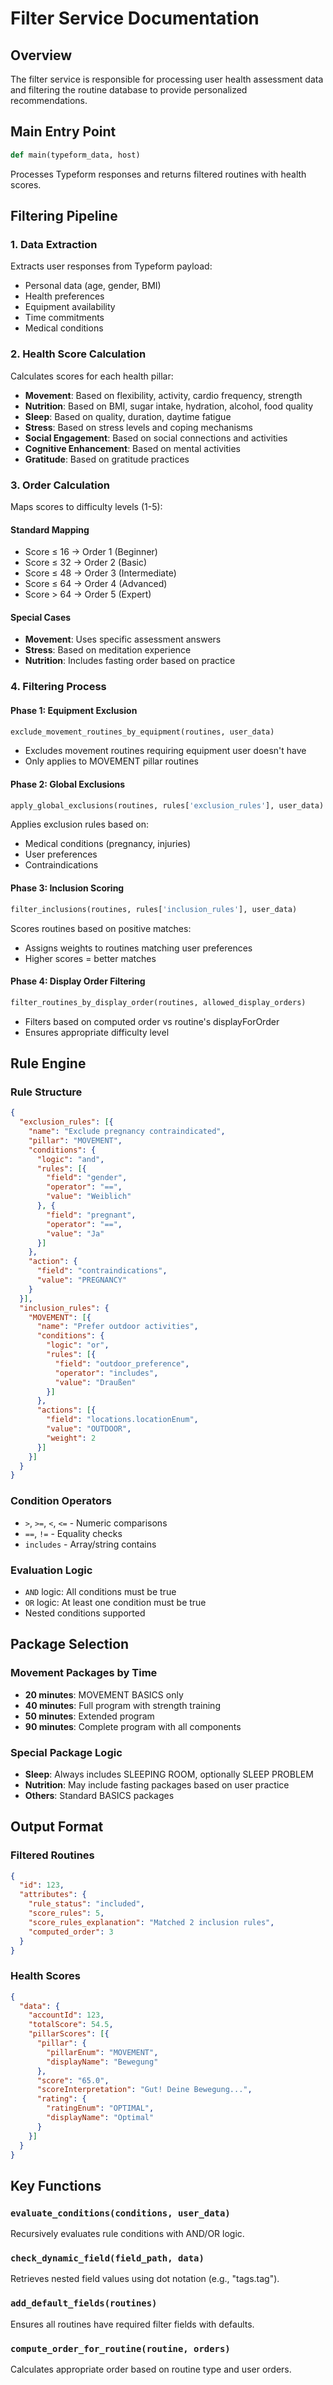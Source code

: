 # Filter Service Documentation

## Overview
The filter service is responsible for processing user health assessment data and filtering the routine database to provide personalized recommendations.

## Main Entry Point
```python
def main(typeform_data, host)
```
Processes Typeform responses and returns filtered routines with health scores.

## Filtering Pipeline

### 1. Data Extraction
Extracts user responses from Typeform payload:
- Personal data (age, gender, BMI)
- Health preferences
- Equipment availability
- Time commitments
- Medical conditions

### 2. Health Score Calculation
Calculates scores for each health pillar:
- **Movement**: Based on flexibility, activity, cardio frequency, strength
- **Nutrition**: Based on BMI, sugar intake, hydration, alcohol, food quality
- **Sleep**: Based on quality, duration, daytime fatigue
- **Stress**: Based on stress levels and coping mechanisms
- **Social Engagement**: Based on social connections and activities
- **Cognitive Enhancement**: Based on mental activities
- **Gratitude**: Based on gratitude practices

### 3. Order Calculation
Maps scores to difficulty levels (1-5):

#### Standard Mapping
- Score ≤ 16 → Order 1 (Beginner)
- Score ≤ 32 → Order 2 (Basic)
- Score ≤ 48 → Order 3 (Intermediate)
- Score ≤ 64 → Order 4 (Advanced)
- Score > 64 → Order 5 (Expert)

#### Special Cases
- **Movement**: Uses specific assessment answers
- **Stress**: Based on meditation experience
- **Nutrition**: Includes fasting order based on practice

### 4. Filtering Process

#### Phase 1: Equipment Exclusion
```python
exclude_movement_routines_by_equipment(routines, user_data)
```
- Excludes movement routines requiring equipment user doesn't have
- Only applies to MOVEMENT pillar routines

#### Phase 2: Global Exclusions
```python
apply_global_exclusions(routines, rules['exclusion_rules'], user_data)
```
Applies exclusion rules based on:
- Medical conditions (pregnancy, injuries)
- User preferences
- Contraindications

#### Phase 3: Inclusion Scoring
```python
filter_inclusions(routines, rules['inclusion_rules'], user_data)
```
Scores routines based on positive matches:
- Assigns weights to routines matching user preferences
- Higher scores = better matches

#### Phase 4: Display Order Filtering
```python
filter_routines_by_display_order(routines, allowed_display_orders)
```
- Filters based on computed order vs routine's displayForOrder
- Ensures appropriate difficulty level

## Rule Engine

### Rule Structure
```json
{
  "exclusion_rules": [{
    "name": "Exclude pregnancy contraindicated",
    "pillar": "MOVEMENT",
    "conditions": {
      "logic": "and",
      "rules": [{
        "field": "gender",
        "operator": "==",
        "value": "Weiblich"
      }, {
        "field": "pregnant",
        "operator": "==",
        "value": "Ja"
      }]
    },
    "action": {
      "field": "contraindications",
      "value": "PREGNANCY"
    }
  }],
  "inclusion_rules": {
    "MOVEMENT": [{
      "name": "Prefer outdoor activities",
      "conditions": {
        "logic": "or",
        "rules": [{
          "field": "outdoor_preference",
          "operator": "includes",
          "value": "Draußen"
        }]
      },
      "actions": [{
        "field": "locations.locationEnum",
        "value": "OUTDOOR",
        "weight": 2
      }]
    }]
  }
}
```

### Condition Operators
- `>`, `>=`, `<`, `<=` - Numeric comparisons
- `==`, `!=` - Equality checks
- `includes` - Array/string contains

### Evaluation Logic
- `AND` logic: All conditions must be true
- `OR` logic: At least one condition must be true
- Nested conditions supported

## Package Selection

### Movement Packages by Time
- **20 minutes**: MOVEMENT BASICS only
- **40 minutes**: Full program with strength training
- **50 minutes**: Extended program
- **90 minutes**: Complete program with all components

### Special Package Logic
- **Sleep**: Always includes SLEEPING ROOM, optionally SLEEP PROBLEM
- **Nutrition**: May include fasting packages based on user practice
- **Others**: Standard BASICS packages

## Output Format

### Filtered Routines
```json
{
  "id": 123,
  "attributes": {
    "rule_status": "included",
    "score_rules": 5,
    "score_rules_explanation": "Matched 2 inclusion rules",
    "computed_order": 3
  }
}
```

### Health Scores
```json
{
  "data": {
    "accountId": 123,
    "totalScore": 54.5,
    "pillarScores": [{
      "pillar": {
        "pillarEnum": "MOVEMENT",
        "displayName": "Bewegung"
      },
      "score": "65.0",
      "scoreInterpretation": "Gut! Deine Bewegung...",
      "rating": {
        "ratingEnum": "OPTIMAL",
        "displayName": "Optimal"
      }
    }]
  }
}
```

## Key Functions

### `evaluate_conditions(conditions, user_data)`
Recursively evaluates rule conditions with AND/OR logic.

### `check_dynamic_field(field_path, data)`
Retrieves nested field values using dot notation (e.g., "tags.tag").

### `add_default_fields(routines)`
Ensures all routines have required filter fields with defaults.

### `compute_order_for_routine(routine, orders)`
Calculates appropriate order based on routine type and user orders.